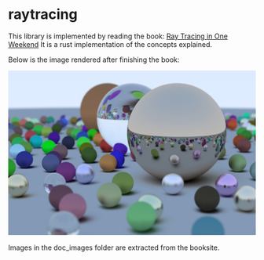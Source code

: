 # raytracing
This library is implemented by reading the book: [Ray Tracing in One Weekend](https://raytracing.github.io/books/RayTracingInOneWeekend.html)
It is a rust implementation of the concepts explained.

Below is the image rendered after finishing the book:

![](./generated_images/image_rtweekend_one_final_scene.jpg)

Images in the doc_images folder are extracted from the booksite.

